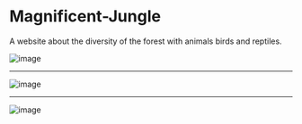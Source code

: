 # Magnificent-Jungle
A website about the diversity of the forest with animals birds and reptiles.

![image](https://github.com/Ashif-107/Magnificent-Jungle/assets/144139175/e2d04e14-23d0-4fc3-98c6-4ef7435f54bd)
<br><hr>
![image](https://github.com/Ashif-107/Magnificent-Jungle/assets/144139175/13a5e54d-a8cb-4fbd-8c8f-cca8f5740f69)
<br><hr>
![image](https://github.com/Ashif-107/Magnificent-Jungle/assets/144139175/d04e21d4-af65-41e0-9e57-6ab09545fe0b)
